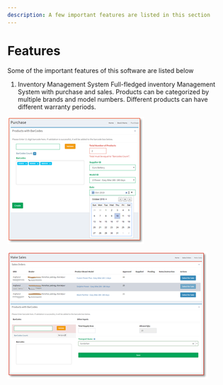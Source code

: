```yaml
---
description: A few important features are listed in this section
---
```


# Features

Some of the important features of this software are listed below

1. Inventory Management System Full-fledged inventory Management System with purchase and sales. Products can be categorized by multiple brands and model numbers. Different products can have different warranty periods.  

![Purchase](.gitbook/assets/image%20%281%29.png)

![Sales](.gitbook/assets/image%20%283%29.png)

